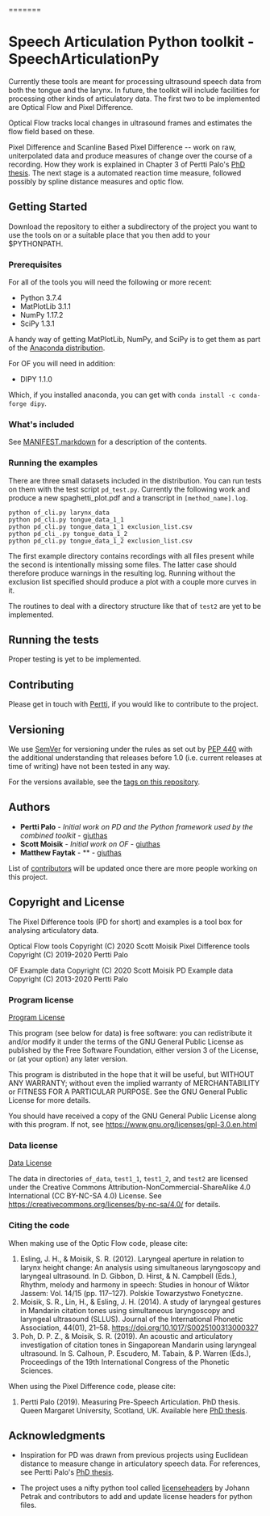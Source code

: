 =======
# Speech Articulation Python toolkit - SpeechArticulationPy

Currently these tools are meant for processing ultrasound speech data
from both the tongue and the larynx. In future, the toolkit will
include facilities for processing other kinds of articulatory
data. The first two to be implemented are Optical Flow and Pixel
Difference.

Optical Flow tracks local changes in ultrasound frames and estimates
the flow field based on these. 

Pixel Difference and Scanline Based Pixel Difference -- work on raw,
uniterpolated data and produce measures of change over the course of a
recording. How they work is explained in Chapter 3 of Pertti Palo's
[PhD
thesis](https://eresearch.qmu.ac.uk/handle/20.500.12289/10163). The
next stage is a automated reaction time measure, followed possibly by
spline distance measures and optic flow.


## Getting Started

Download the repository to either a subdirectory of the project you
want to use the tools on or a suitable place that you then add to your
$PYTHONPATH. 


### Prerequisites

For all of the tools you will need the following or more recent:
* Python 3.7.4
* MatPlotLib 3.1.1
* NumPy 1.17.2
* SciPy 1.3.1

A handy way of getting MatPlotLib, NumPy, and SciPy is to get them as
part of the [Anaconda
distribution](https://www.anaconda.com/distribution/#download-section).

For OF you will need in addition:
* DIPY 1.1.0

Which, if you installed anaconda, you can get with `conda install -c
conda-forge dipy`.


### What's included

See
[MANIFEST.markdown](https://github.com/giuthas/pd/blob/master/MANIFEST.markdown)
for a description of the contents.


### Running the examples

There are three small datasets included in the distribution. You can
run tests on them with the test script `pd_test.py`. Currently the
following work and produce a new spaghetti_plot.pdf and a transcript
in `[method_name].log`.

```
python of_cli.py larynx_data
python pd_cli.py tongue_data_1_1
python pd_cli.py tongue_data_1_1 exclusion_list.csv
python pd_cli_.py tongue_data_1_2
python pd_cli.py tongue_data_1_2 exclusion_list.csv
```

The first example directory contains recordings with all files present
while the second is intentionally missing some files. The latter case
should therefore produce warnings in the resulting log. Running
without the exclusion list specified should produce a plot with a
couple more curves in it.

The routines to deal with a directory structure like that of `test2`
are yet to be implemented.


## Running the tests

Proper testing is yet to be implemented.


## Contributing

Please get in touch with [Pertti](https://taurlin.org), if you would
like to contribute to the project.


## Versioning

We use [SemVer](http://semver.org/) for versioning under the rules as
set out by [PEP 440](https://www.python.org/dev/peps/pep-0440/) with
the additional understanding that releases before 1.0 (i.e. current
releases at time of writing) have not been tested in any way.

For the versions available, see the [tags on this
repository](https://github.com/giuthas/pd/tags).


## Authors

* **Pertti Palo** - *Initial work on PD and the Python framework used
  by the combined toolkit* - [giuthas](https://github.com/giuthas)
* **Scott Moisik** - *Initial work on OF* - [giuthas](https://github.com/giuthas)
* **Matthew Faytak** - ** - [giuthas](https://github.com/giuthas)

List of [contributors](https://github.com/your/project/contributors)
will be updated once there are more people working on this project.


## Copyright and License

The Pixel Difference tools (PD for short) and examples is a tool box
for analysing articulatory data.

Optical Flow tools Copyright (C) 2020 Scott Moisik
Pixel Difference tools Copyright (C) 2019-2020 Pertti Palo

OF Example data Copyright (C) 2020 Scott Moisik
PD Example data Copyright (C) 2013-2020 Pertti Palo

### Program license

[Program License](https://github.com/giuthas/pd/blob/master/LICENSE.markdown)

This program (see below for data) is free software: you can
redistribute it and/or modify it under the terms of the GNU General
Public License as published by the Free Software Foundation, either
version 3 of the License, or (at your option) any later version.

This program is distributed in the hope that it will be useful, but
WITHOUT ANY WARRANTY; without even the implied warranty of
MERCHANTABILITY or FITNESS FOR A PARTICULAR PURPOSE. See the GNU
General Public License for more details.

You should have received a copy of the GNU General Public License
along with this program.  If not, see
<https://www.gnu.org/licenses/gpl-3.0.en.html>


### Data license

[Data License](https://github.com/giuthas/pd/blob/master/DATA_LICENSE_by-nc-sa.markdown)

The data in directories `of_data`, `test1_1`, `test1_2`, and `test2`
are licensed under the Creative Commons
Attribution-NonCommercial-ShareAlike 4.0 International (CC BY-NC-SA
4.0) License. See
<https://creativecommons.org/licenses/by-nc-sa/4.0/>
for details.

### Citing the code

When making use of the Optic Flow code, please cite:
1. Esling, J. H., & Moisik, S. R. (2012). Laryngeal aperture in
relation to larynx height change: An analysis using simultaneous
laryngoscopy and laryngeal ultrasound. In D. Gibbon, D. Hirst, &
N. Campbell (Eds.), Rhythm, melody and harmony in speech: Studies in
honour of Wiktor Jassem: Vol. 14/15 (pp. 117–127). Polskie Towarzystwo
Fonetyczne.
2. Moisik, S. R., Lin, H., & Esling, J. H. (2014). A study of
laryngeal gestures in Mandarin citation tones using simultaneous
laryngoscopy and laryngeal ultrasound (SLLUS). Journal of the
International Phonetic Association, 44(01),
21–58. <https://doi.org/10.1017/S0025100313000327>
3. Poh, D. P. Z., & Moisik, S. R. (2019). An acoustic and
articulatory investigation of citation tones in Singaporean Mandarin
using laryngeal ultrasound. In S. Calhoun, P. Escudero, M. Tabain, &
P. Warren (Eds.), Proceedings of the 19th International Congress of
the Phonetic Sciences.

When using the Pixel Difference code, please cite:
1. Pertti Palo (2019). Measuring Pre-Speech Articulation. PhD
thesis. Queen Margaret University, Scotland, UK. Available here [PhD
thesis](https://eresearch.qmu.ac.uk/handle/20.500.12289/10163).


## Acknowledgments

* Inspiration for PD was drawn from previous projects using Euclidean
  distance to measure change in articulatory speech data. For
  references, see Pertti Palo's [PhD
  thesis](https://eresearch.qmu.ac.uk/handle/20.500.12289/10163).

* The project uses a nifty python tool called
  [licenseheaders](https://github.com/johann-petrak/licenseheaders) by
  Johann Petrak and contributors to add and update license headers for
  python files.
